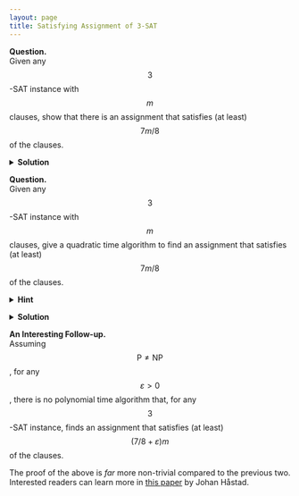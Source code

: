 ```yaml
---
layout: page
title: Satisfying Assignment of 3-SAT
---
```


<script src="https://polyfill.io/v3/polyfill.min.js?features=es6"></script>
<script id="MathJax-script" async
      src="https://cdn.jsdelivr.net/npm/mathjax@3/es5/tex-mml-chtml.js">
</script>

**Question.**    
Given any $$3$$-SAT instance with $$m$$ clauses, show that there is an assignment that satisfies (at least) $$7m/8$$ of the clauses.


<details>
	<summary> <b>Solution</b> </summary>

Let $$X$$ be a uniform random variable on the set of possible assignments. Consider the random variable $$f(X)$$, where for any model $$m$$, $$f(m)$$ represents the number of true clauses under it.    
The probability of a particular clause being true under an assignment chosen from $$X$$ is $$7/8$$. The linearity of expectation implies that the expectation of $$f(X)$$ is $$7m/8$$. The required follows.

</details>

<p></p>
<p></p>

**Question.**    
Given any $$3$$-SAT instance with $$m$$ clauses, give a quadratic time algorithm to find an assignment that satisfies (at least) $$7m/8$$ of the clauses.

<details>
	<summary> <b>Hint</b> </summary>

Try splitting into cases and using the above result.
</details>

<p></p>


<details>
	<summary> <b>Solution</b> </summary>

Let $$x_1$$ be a variable in the formula. Consider $$\mathbb{E}[f(X)\mid x_1 = 0]$$ and $$\mathbb{E}[f(X)\mid x_2 = 0]$$. Since the arithmetic mean of the two is at least $$7m/8$$, one of the two must be at least $$7m/8$$. Further, both of them can be computed quite easily. We then recurse on the corresponding smaller subproblem. The required follows.
</details>

<p></p>

**An Interesting Follow-up.**    
Assuming $$\mathsf{P}\neq\mathsf{NP}$$, for any $$\varepsilon>0$$, there is no polynomial time algorithm that, for any $$3$$-SAT instance, finds an assignment that satisfies (at least) $$(7/8 + \varepsilon)m$$ of the clauses.

The proof of the above is _far_ more non-trivial compared to the previous two. Interested readers can learn more in [this paper](https://citeseerx.ist.psu.edu/viewdoc/download?doi=10.1.1.16.5701&rep=rep1&type=pdf) by Johan Håstad.